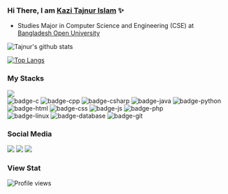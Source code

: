 ### Hi There, I am [Kazi Tajnur Islam](https://www.linkedin.com/in/tajnur/) ✨




- Studies Major in Computer Science and Engineering (CSE) at [Bangladesh Open University](https://www.bou.edu.bd/)



![Tajnur's github stats](https://github-readme-stats.vercel.app/api?username=tajnur007&show_icons=true&theme=tokyonight)


[![Top Langs](https://github-readme-stats.vercel.app/api/top-langs/?username=tajnur007&layout=compact)](https://github.com/tajnur007/github-readme-stats)


### My Stacks
<img src="https://img.shields.io/badge/Languages-151515?style=for-the-badge&logo=plex&logoColor=FFFFFF"><br/>
![badge-c](https://img.shields.io/badge/c-151515?style=for-the-badge&logo=c&logoColor=ffffff&labelColor=00FA9A)
![badge-cpp](https://img.shields.io/badge/c%2B%2B-151515?style=for-the-badge&logo=c%2B%2B&logoColor=1344a0e&labelColor=1344a0)
![badge-csharp](https://img.shields.io/badge/-C%20Sharp-151515?style=for-the-badge&logo=C-Sharp&logoColor=ffffff&labelColor=239120)
![badge-java](https://img.shields.io/badge/java-151515?style=for-the-badge&logo=java&logoColor=ffffff&labelColor=008080) 
![badge-python](https://img.shields.io/badge/python-151515?style=for-the-badge&logo=python&logoColor=FFD700&labelColor=006BB6) <br/>
![badge-html](https://img.shields.io/badge/-HTML5-151515?style=for-the-badge&logo=HTML5&logoColor=ffffff&labelColor=E34F26)
![badge-css](https://img.shields.io/badge/-CSS3-151515?style=for-the-badge&logo=CSS3&logoColor=ffffff&labelColor=1572B6)
![badge-js](https://img.shields.io/badge/-JavaScript-151515?style=for-the-badge&logo=JavaScript&logoColor=000000&labelColor=F7DF1E)
![badge-php](https://img.shields.io/badge/-PHP-151515?style=for-the-badge&logo=PHP&logoColor=ffffff&labelColor=777BB4) <br/>
![badge-linux](https://img.shields.io/badge/-Linux-151515?style=for-the-badge&logo=Linux&logoColor=000000&labelColor=FCC624)
![badge-database](https://img.shields.io/badge/Database-151515?style=for-the-badge&logo=Redis&logoColor=FFFFFF&labelColor=2F4F4F)
![badge-git](https://img.shields.io/badge/git-151515?style=for-the-badge&logo=git&logoColor=FF4500&labelColor=FFE4B5)

### Social Media
 [<img src="https://img.shields.io/badge/Linkedin-151515?style=for-the-badge&logo=linkedin&logoColor=00BFFF&labelColor=D3D3D3">](https://www.linkedin.com/in/tajnur/)
 [<img src="https://img.shields.io/badge/facebook-151515?style=for-the-badge&logo=Facebook&logoColor=ffffff&labelColor=1877F2">](https://www.facebook.com/tajnur007/) 
 [<img src="https://img.shields.io/badge/Codeforces-151515?style=for-the-badge&logo=codeforces&logoColor=20B2AA&labelColor=555555">](https://codeforces.com/profile/Tajnur_BD) 
 

### View Stat
![Profile views](https://gpvc.arturio.dev/tajnur007)

